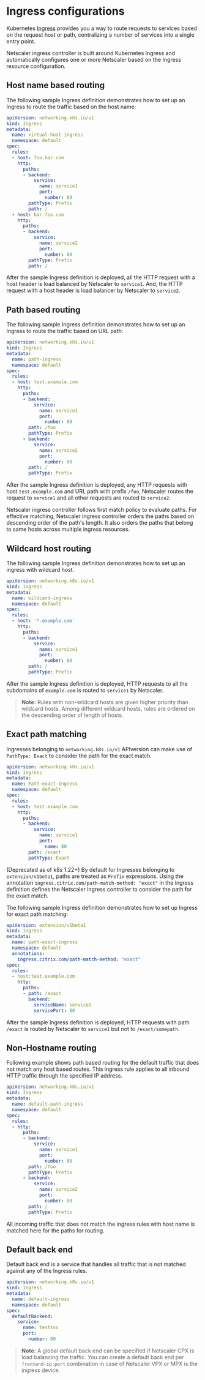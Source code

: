 # Ingress configurations

Kubernetes [Ingress](https://kubernetes.io/docs/concepts/services-networking/ingress/) provides you a way to route requests to services based on the request host or path, centralizing a number of services into a single entry point.

Netscaler ingress controller is built around Kubernetes Ingress and automatically configures one or more Netscaler based on the Ingress resource configuration.

## Host name based routing

The following sample Ingress definition demonstrates how to set up an Ingress to route the traffic based on the host name:

```yml
apiVersion: networking.k8s.io/v1
kind: Ingress
metadata:
  name: virtual-host-ingress
  namespace: default
spec:
  rules:
  - host: foo.bar.com
    http:
      paths:
      - backend:
          service:
            name: service1
            port:
              number: 80
        pathType: Prefix
        path: /
  - host: bar.foo.com
    http:
      paths:
      - backend:
          service:
            name: service2
            port:
              number: 80
        pathType: Prefix
        path: /
```

After the sample Ingress definition is deployed, all the HTTP request with a host header is load balanced by Netscaler to `service1`. And, the HTTP request with a host header is load balancer by Netscaler to `service2`.

## Path based routing

The following sample Ingress definition demonstrates how to set up an Ingress to route the traffic based on URL path:

```yml
apiVersion: networking.k8s.io/v1
kind: Ingress
metadata:
  name: path-ingress
  namespace: default
spec:
  rules:
  - host: test.example.com
    http:
      paths:
      - backend:
          service:
            name: service1
            port:
              number: 80
        path: /foo
        pathType: Prefix
      - backend:
          service:
            name: service2
            port:
              number: 80
        path: /
        pathType: Prefix
```

After the sample Ingress definition is deployed, any HTTP requests with host `test.example.com` and URL path with prefix `/foo`, Netscaler routes the request to `service1` and all other requests are routed to `service2`.

Netscaler ingress controller follows first match policy to evaluate paths. For effective matching, Netscaler ingress controller orders the paths based on descending order of the path's length. It also orders the paths that belong to same hosts across multiple ingress resources.

## Wildcard host routing

The following sample Ingress definition demonstrates how to set up an ingress with wildcard host.

```yml
apiVersion: networking.k8s.io/v1
kind: Ingress
metadata:
  name: wildcard-ingress
  namespace: default
spec:
  rules:
  - host: '*.example.com'
    http:
      paths:
      - backend:
          service:
            name: service1
            port:
              number: 80
        path: /
        pathType: Prefix
```

After the sample Ingress definition is deployed, HTTP requests to all the subdomains of `example.com` is routed to `service1` by Netscaler.

>**Note:**
> Rules with non-wildcard hosts are given higher priority than wildcard hosts. Among different wildcard hosts, rules are ordered on the descending order of length of hosts.

## Exact path matching

Ingresses belonging to `networking.k8s.io/v1` APIversion can make use of `PathType: Exact` to consider the path for the exact match. 

```yml
apiVersion: networking.k8s.io/v1
kind: Ingress
metadata:
  name: Path-exact-Ingress
  namespace: default
spec:
  rules:
  - host: test.example.com
    http:
      paths:
      - backend:
          service:
            name: service1
            port:
              name: 80
        path: /exact
        pathType: Exact
```

(Deprecated as of k8s 1.22+) By default for Ingresses belonging to `extension/v1beta1`, paths are treated as `Prefix` expressions. Using the annotation `ingress.citrix.com/path-match-method: "exact"` in the ingress definition defines the Netscaler ingress controller to consider the path for the exact match.

The following sample Ingress definition demonstrates how to set up Ingress for exact path matching:

```yml
apiVersion: extension/v1beta1
kind: Ingress
metadata:
  name: path-exact-ingress
  namespace: default
  annotations:
    ingress.citrix.com/path-match-method: "exact"
spec:
  rules:
  - host:test.example.com
    http:
      paths:
      - path: /exact
        backend:
          serviceName: service1
          servicePort: 80
```

After the sample Ingress definition is deployed, HTTP requests with path `/exact` is routed by Netscaler to `service1` but not to `/exact/somepath`.

## Non-Hostname routing

Following example shows path based routing for the default traffic that does not match any host based routes. This ingress rule applies to all inbound HTTP traffic through the specified IP address.

```yml
apiVersion: networking.k8s.io/v1
kind: Ingress
metadata:
  name: default-path-ingress
  namespace: default
spec:
  rules:
  - http:
      paths:
      - backend:
          service:
            name: service1
            port:
              number: 80
        path: /foo
        pathType: Prefix
      - backend:
          service:
            name: service2
            port:
              number: 80
        path: /
        pathType: Prefix
```

All incoming traffic that does not match the ingress rules with host name is matched here for the paths for routing.

## Default back end

Default back end is a service that handles all traffic that is not matched against any of the Ingress rules.

```yml
apiVersion: networking.k8s.io/v1
kind: Ingress
metadata:
  name: default-ingress
  namespace: default
spec:
  defaultBackend:
    service:
      name: testsvc
      port:
        number: 80

```

>**Note:**
> A global default back end can be specified if Netscaler CPX is load balancing the traffic. You can create a default back end per `frontend-ip:port` combination in case of Netscaler VPX or MPX is the ingress device.
